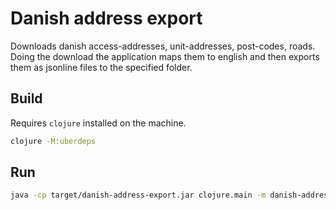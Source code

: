 # Danish address export

Downloads danish access-addresses, unit-addresses, post-codes, roads. Doing the download the application maps them to english and then exports them as jsonline files to the specified folder.

## Build

Requires `clojure` installed on the machine.

```sh
clojure -M:uberdeps
```

## Run

```sh
java -cp target/danish-address-export.jar clojure.main -m danish-address-export.core <destination-folder>
```
